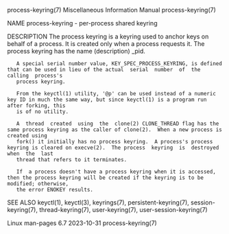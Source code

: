 process-keyring(7)					       Miscellaneous Information Manual						    process-keyring(7)

NAME
       process-keyring - per-process shared keyring

DESCRIPTION
       The  process  keyring is a keyring used to anchor keys on behalf of a process.  It is created only when a process requests it.  The process keyring has
       the name (description) _pid.

       A special serial number value, KEY_SPEC_PROCESS_KEYRING, is defined that can be used in lieu of the actual  serial  number  of  the  calling  process's
       process keyring.

       From the keyctl(1) utility, '@p' can be used instead of a numeric key ID in much the same way, but since keyctl(1) is a program run after forking, this
       is of no utility.

       A  thread  created  using  the  clone(2) CLONE_THREAD flag has the same process keyring as the caller of clone(2).  When a new process is created using
       fork() it initially has no process keyring.  A process's process keyring is cleared on execve(2).  The process  keyring	is  destroyed  when  the  last
       thread that refers to it terminates.

       If  a process doesn't have a process keyring when it is accessed, then the process keyring will be created if the keyring is to be modified; otherwise,
       the error ENOKEY results.

SEE ALSO
       keyctl(1), keyctl(3), keyrings(7), persistent-keyring(7), session-keyring(7), thread-keyring(7), user-keyring(7), user-session-keyring(7)

Linux man-pages 6.7							  2023-10-31							    process-keyring(7)
